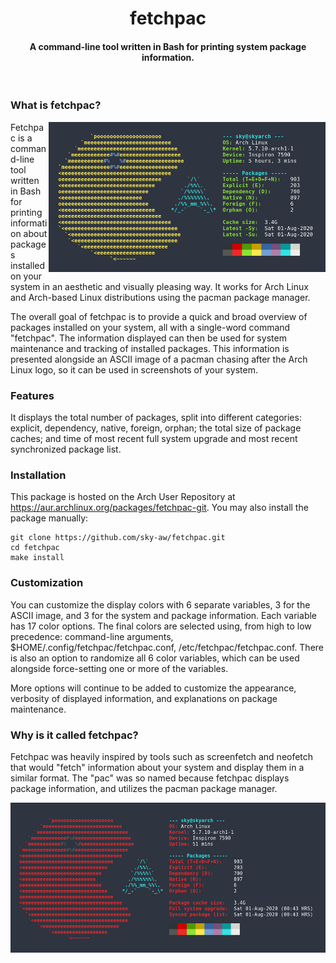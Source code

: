 <h1 align="center">fetchpac</h1>

<h4 align="center">A command-line tool written in Bash for printing system package information.</h4>
<br>

### What is fetchpac?

<img src="./assets/showcase/showcase_01.png" alt="" align="right" height="240px">

Fetchpac is a command-line tool written in Bash for printing information about packages installed on your system in an aesthetic and visually pleasing way. It works for Arch Linux and Arch-based Linux distributions using the pacman package manager.

The overall goal of fetchpac is to provide a quick and broad overview of packages installed on your system, all with a single-word command "fetchpac". The information displayed can then be used for system maintenance and tracking of installed packages. This information is presented alongside an ASCII image of a pacman chasing after the Arch Linux logo, so it can be used in screenshots of your system.

### Features

It displays the total number of packages, split into different categories: explicit, dependency, native, foreign, orphan; the total size of package caches; and time of most recent full system upgrade and most recent synchronized package list.

### Installation

This package is hosted on the Arch User Repository at <a href="https://aur.archlinux.org/packages/fetchpac-git">https://aur.archlinux.org/packages/fetchpac-git</a>. You may also install the package manually:
```
git clone https://github.com/sky-aw/fetchpac.git
cd fetchpac
make install
```

### Customization

You can customize the display colors with 6 separate variables, 3 for the ASCII image, and 3 for the system and package information. Each variable has 17 color options. The final colors are selected using, from high to low precedence: command-line arguments, $HOME/.config/fetchpac/fetchpac.conf, /etc/fetchpac/fetchpac.conf. There is also an option to randomize all 6 color variables, which can be used alongside force-setting one or more of the variables.

More options will continue to be added to customize the appearance, verbosity of displayed information, and explanations on package maintenance.

### Why is it called fetchpac?

Fetchpac was heavily inspired by tools such as screenfetch and neofetch that would "fetch" information about your system and display them in a similar format. The "pac" was so named because fetchpac displays package information, and utilizes the pacman package manager.  

<p align="center">
  <img src="./assets/showcase/showcase_02.png" alt="" height="240px">
</p>
